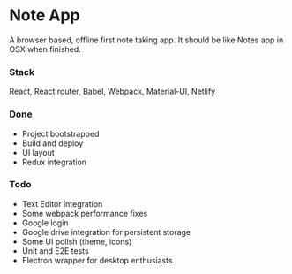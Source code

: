 # Note App

A browser based, offline first note taking app. It should be like Notes app in OSX when finished.

### Stack
React, React router, Babel, Webpack, Material-UI, Netlify

### Done
* Project bootstrapped
* Build and deploy
* UI layout
* Redux integration

### Todo

* Text Editor integration
* Some webpack performance fixes
* Google login
* Google drive integration for persistent storage
* Some UI polish (theme, icons)
* Unit and E2E tests
* Electron wrapper for desktop enthusiasts